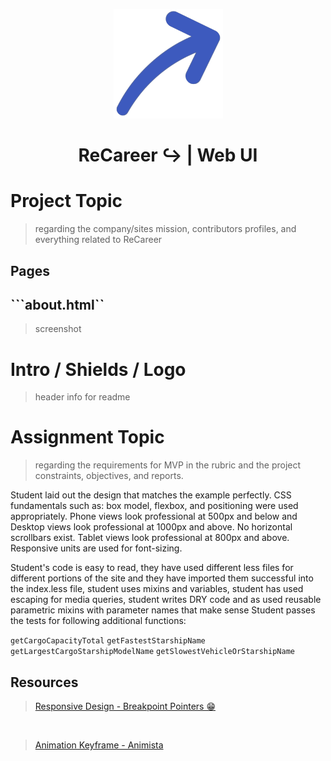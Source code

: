 <p align="center"><img height="175px" width="175px" src="assets/imgs/icons/icon.png"/></p>
<h1 align="center">ReCareer ↪ | Web UI</h1>

# Project Topic 
> regarding the company/sites mission, contributors profiles, and everything related to ReCareer

## Pages 
## ```about.html``
> screenshot

# Intro / Shields / Logo 
> header info for readme

# Assignment Topic 
> regarding the requirements for MVP in the rubric and the project constraints, objectives, and reports. 

Student laid out the design that matches the example perfectly. CSS fundamentals such as: box model, flexbox, and positioning were used appropriately.
Phone views look professional at 500px and below and Desktop views look professional at 1000px and above. 
No horizontal scrollbars exist. Tablet views look professional at 800px and above. 
Responsive units are used for font-sizing.

Student's code is easy to read, they have used different less files for different portions of the site and they have imported them successful into the index.less file, student uses mixins and variables, student has used escaping for media queries, student writes DRY code and as used reusable parametric mixins with parameter names that make sense
Student passes the tests for following additional functions:

```getCargoCapacityTotal```
```getFastestStarshipName```
```getLargestCargoStarshipModelName```
```getSlowestVehicleOrStarshipName```


## Resources 
> [Responsive Design - Breakpoint Pointers 😁]("https://www.freecodecamp.org/news/the-100-correct-way-to-do-css-breakpoints-88d6a5ba1862/")
<br>

> [Animation Keyframe - Animista]("https://animista.com")
